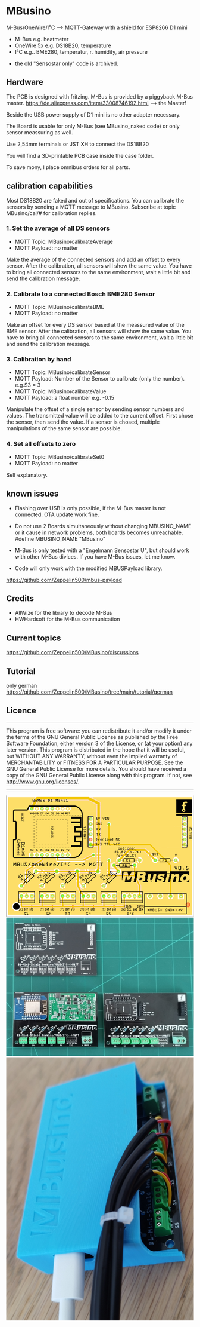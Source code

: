 # MBusino
M-Bus/OneWire/I²C --> MQTT-Gateway with a shield for ESP8266 D1 mini

- M-Bus e.g. heatmeter 
- OneWire 5x e.g. DS18B20, temperature
- I²C e.g.. BME280, temperatur, r. humidity, air pressure

* the old "Sensostar only" code is archived.

## Hardware
The PCB is designed with fritzing.
M-Bus is provided by a piggyback M-Bus master.
https://de.aliexpress.com/item/33008746192.html --> the Master!

Beside the USB power supply of D1 mini is no other adapter necessary.

The Board is usable for only M-Bus (see MBusino_naked code) or only sensor meassuring as well.  

Use 2,54mm terminals or JST XH to connect the DS18B20

You will find a 3D-printable PCB case inside the case folder.  

To save mony, I place omnibus orders for all parts.

## calibration capabilities 

Most DS18B20 are faked and out of specifications.
You can calibrate the sensors by sending a MQTT message to MBusino.
Subscribe at topic MBusino/cal/# for calibration replies. 

### 1. Set the average of all DS sensors
* MQTT Topic: MBusino/calibrateAverage
* MQTT Payload: no matter

Make the average of the connected sensors and add an offset to every sensor. After the calibration, all sensors will show the same value.
You have to bring all connected sensors to the same environment, wait a little bit and send the calibration message.

### 2. Calibrate to a connected Bosch BME280 Sensor
* MQTT Topic: MBusino/calibrateBME
* MQTT Payload: no matter

Make an offset for every DS sensor based at the meassured value of the BME sensor. After the calibration, all sensors will show the same value.
You have to bring all connected sensors to the same environment, wait a little bit and send the calibration message.

### 3. Calibration by hand
* MQTT Topic: MBusino/calibrateSensor
* MQTT Payload: Number of the Sensor to calibrate (only the number). e.g.S3 = 3
* MQTT Topic: MBusino/calibrateValue
* MQTT Payload: a float number e.g. -0.15

Manipulate the offset of a single sensor by sending sensor numbers and values. The transmitted value will be added to the current offset. First chose the sensor, then send the value. If a sensor is chosed, multiple manipulations of the same sensor are possible.


### 4. Set all offsets to zero
* MQTT Topic: MBusino/calibrateSet0
* MQTT Payload: no matter

Self explanatory.


## known issues
- Flashing over USB is only possible, if the M-Bus master is not connected. OTA update work fine.

- Do not use 2 Boards simultaneously without changing MBUSINO_NAME or it cause in network problems, both boards becomes unreachable. #define MBUSINO_NAME "MBusino"

- M-Bus is only tested with a "Engelmann Sensostar U", but should work with other M-Bus divices. If you have M-Bus issues, let me know.

- Code will only work with the modified MBUSPayload library. 

https://github.com/Zeppelin500/mbus-payload

## Credits
* AllWize for the library to decode M-Bus
* HWHardsoft for the M-Bus communication

## Current topics

https://github.com/Zeppelin500/MBusino/discussions

## Tutorial

only german
https://github.com/Zeppelin500/MBusino/tree/main/tutorial/german

## Licence
****************************************************
This program is free software: you can redistribute it and/or modify it under the terms of the GNU General Public License as published by
the Free Software Foundation, either version 3 of the License, or (at your option) any later version. This program is distributed in the hope that it will be useful,
but WITHOUT ANY WARRANTY; without even the implied warranty of MERCHANTABILITY or FITNESS FOR A PARTICULAR PURPOSE.  See the GNU General Public License for more details.
You should have received a copy of the GNU General Public License along with this program.  If not, see <http://www.gnu.org/licenses/>.
****************************************************
![PCB](/pictures/MBusino_V05_Leiterplatte.png)
![Bild](pictures/MBusino.jpg)
![Bild](pictures/case.jpg)
